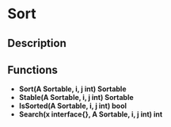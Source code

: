 # Sort

## Description

## Functions

* **Sort(A Sortable, i, j int) Sortable**
* **Stable(A Sortable, i, j int) Sortable**
* **IsSorted(A Sortable, i, j int) bool**
* **Search(x interface{}, A Sortable, i, j int) int**
